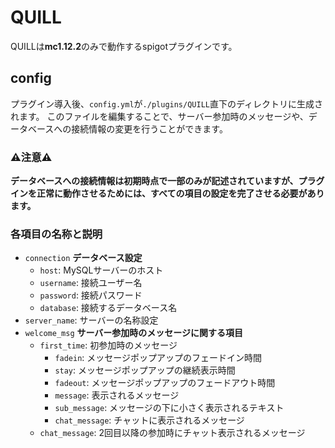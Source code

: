 # QUILL
QUILLは**mc1.12.2**のみで動作するspigotプラグインです。  

## config
プラグイン導入後、`config.yml`が`./plugins/QUILL`直下のディレクトリに生成されます。
このファイルを編集することで、サーバー参加時のメッセージや、データベースへの接続情報の変更を行うことができます。
  
### ⚠注意⚠
**データベースへの接続情報は初期時点で一部のみが記述されていますが、プラグインを正常に動作させるためには、すべての項目の設定を完了させる必要があります。**  
### 各項目の名称と説明
 - `connection` **データベース設定**
   - `host`: MySQLサーバーのホスト
   - `username`: 接続ユーザー名
   - `password`: 接続パスワード
   - `database`: 接続するデータベース名
- `server_name`: サーバーの名称設定
 - `welcome_msg` **サーバー参加時のメッセージに関する項目**
   - `first_time`: 初参加時のメッセージ
     - `fadein`: メッセージポップアップのフェードイン時間
     - `stay`: メッセージポップアップの継続表示時間
     - `fadeout`: メッセージポップアップのフェードアウト時間
     - `message`: 表示されるメッセージ
     - `sub_message`: メッセージの下に小さく表示されるテキスト  
     - `chat_message`: チャットに表示されるメッセージ
   - `chat_message`: 2回目以降の参加時にチャット表示されるメッセージ